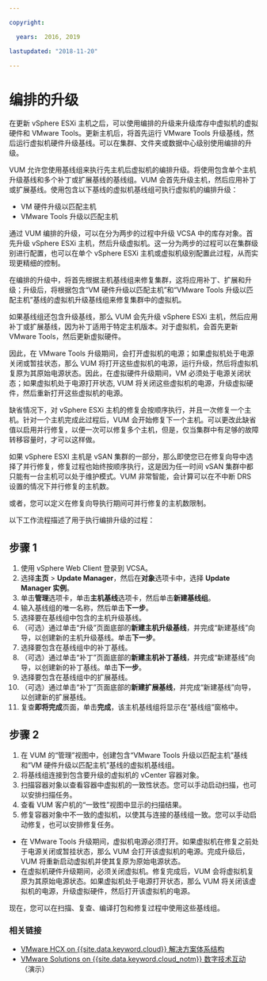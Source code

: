 ```yaml
---

copyright:

  years:  2016, 2019

lastupdated: "2018-11-20"

---
```


#	编排的升级

在更新 vSphere ESXi 主机之后，可以使用编排的升级来升级库存中虚拟机的虚拟硬件和 VMware Tools。更新主机后，将首先运行 VMware Tools 升级基线，然后运行虚拟机硬件升级基线。可以在集群、文件夹或数据中心级别使用编排的升级。

VUM 允许您使用基线组来执行先主机后虚拟机的编排升级。将使用包含单个主机升级基线和多个补丁或扩展基线的基线组。VUM 会首先升级主机，然后应用补丁或扩展基线。使用包含以下基线的虚拟机基线组可执行虚拟机的编排升级：
* VM 硬件升级以匹配主机
* VMware Tools 升级以匹配主机

通过 VUM 编排的升级，可以在分为两步的过程中升级 VCSA 中的库存对象。首先升级 vSphere ESXi 主机，然后升级虚拟机。这一分为两步的过程可以在集群级别进行配置，也可以在单个 vSphere ESXi 主机或虚拟机级别配置此过程，从而实现更精细的控制。

在编排的升级中，将首先根据主机基线组来修复集群，这将应用补丁、扩展和升级；升级后，将根据包含“VM 硬件升级以匹配主机”和“VMware Tools 升级以匹配主机”基线的虚拟机升级基线组来修复集群中的虚拟机。

如果基线组还包含升级基线，那么 VUM 会先升级 vSphere ESXi 主机，然后应用补丁或扩展基线，因为补丁适用于特定主机版本。对于虚拟机，会首先更新 VMware Tools，然后更新虚拟硬件。

因此，在 VMware Tools 升级期间，会打开虚拟机的电源；如果虚拟机处于电源关闭或暂挂状态，那么 VUM 将打开这些虚拟机的电源，运行升级，然后将虚拟机复原为其原始电源状态。因此，在虚拟硬件升级期间，VM 必须处于电源关闭状态；如果虚拟机处于电源打开状态, VUM 将关闭这些虚拟机的电源，升级虚拟硬件，然后重新打开这些虚拟机的电源。

缺省情况下，对 vSphere ESXi 主机的修复会按顺序执行，并且一次修复一个主机。针对一个主机完成此过程后，VUM 会开始修复下一个主机。可以更改此缺省值以启用并行修复，以便一次可以修复多个主机，但是，仅当集群中有足够的故障转移容量时，才可以这样做。

如果 vSphere ESXI 主机是 vSAN 集群的一部分，那么即使您已在修复向导中选择了并行修复，修复过程也始终按顺序执行，这是因为任一时间 vSAN 集群中都只能有一台主机可以处于维护模式。VUM 非常智能，会计算可以在不中断 DRS 设置的情况下并行修复的主机数。

或者，您可以定义在修复向导执行期间可并行修复的主机数限制。

以下工作流程描述了用于执行编排升级的过程：

## 步骤 1

1. 使用 vSphere Web Client 登录到 VCSA。
2. 选择**主页** > **Update Manager**，然后在**对象**选项卡中，选择 **Update Manager 实例**。
3. 单击**管理**选项卡，单击**主机基线**选项卡，然后单击**新建基线组**。
4. 输入基线组的唯一名称，然后单击**下一步**。
5. 选择要在基线组中包含的主机升级基线。
6. （可选）通过单击“升级”页面底部的**新建主机升级基线**，并完成“新建基线”向导，以创建新的主机升级基线。单击**下一步**。
7. 选择要包含在基线组中的补丁基线。
8. （可选）通过单击“补丁”页面底部的**新建主机补丁基线**，并完成“新建基线”向导，以创建新的补丁基线。单击**下一步**。
9. 选择要包含在基线组中的扩展基线。
10. （可选）通过单击“补丁”页面底部的**新建扩展基线**，并完成“新建基线”向导，以创建新的扩展基线。
11. 复查**即将完成**页面，单击**完成**，该主机基线组将显示在“基线组”窗格中。

## 步骤 2

1. 在 VUM 的“管理”视图中，创建包含“VMware Tools 升级以匹配主机”基线和“VM 硬件升级以匹配主机”基线的虚拟机基线组。
2. 将基线组连接到包含要升级的虚拟机的 vCenter 容器对象。
3. 扫描容器对象以查看容器中虚拟机的一致性状态。您可以手动启动扫描，也可以安排扫描任务。
4. 查看 VUM 客户机的“一致性”视图中显示的扫描结果。
5. 修复容器对象中不一致的虚拟机，以使其与连接的基线组一致。您可以手动启动修复，也可以安排修复任务。
* 在 VMware Tools 升级期间，虚拟机电源必须打开。如果虚拟机在修复之前处于电源关闭或暂挂状态，那么 VUM 会打开该虚拟机的电源。完成升级后，VUM 将重新启动虚拟机并使其复原为原始电源状态。
* 在虚拟机硬件升级期间，必须关闭虚拟机。修复完成后，VUM 会将虚拟机复原为其原始电源状态。如果虚拟机处于电源打开状态，那么 VUM 将关闭该虚拟机的电源，升级虚拟硬件，然后打开该虚拟机的电源。

现在，您可以在扫描、复查、编译打包和修复过程中使用这些基线组。

### 相关链接

* [VMware HCX on {{site.data.keyword.cloud}} 解决方案体系结构](https://www.ibm.com/cloud/garage/files/HCX_Architecture_Design.pdf)
* [VMware Solutions on {{site.data.keyword.cloud_notm}} 数字技术互动](https://ibm-dte.mybluemix.net/ibm-vmware)（演示）
